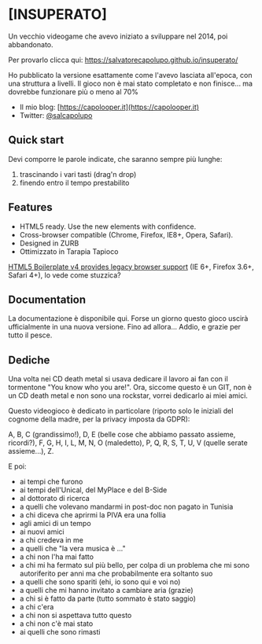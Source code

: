 # [INSUPERATO]

Un vecchio videogame che avevo iniziato a sviluppare nel 2014, poi abbandonato.

Per provarlo clicca qui: https://salvatorecapolupo.github.io/insuperato/ 

Ho pubblicato la versione esattamente come l'avevo lasciata all'epoca, con una struttura a livelli.
Il gioco non è mai stato completato e non finisce... ma dovrebbe funzionare più o meno al 70%

* Il mio blog: [https://capolooper.it](https://capolooper.it)
* Twitter: [@salcapolupo](http://twitter.com/salcapolupo)


## Quick start

Devi comporre le parole indicate, che saranno sempre più lunghe:

1. trascinando i vari tasti (drag'n drop)
2. finendo entro il tempo prestabilito


## Features

* HTML5 ready. Use the new elements with confidence.
* Cross-browser compatible (Chrome, Firefox, IE8+, Opera, Safari).
* Designed in ZURB
* Ottimizzato in Tarapia Tapioco

[HTML5 Boilerplate v4 provides legacy browser
support](https://github.com/h5bp/html5-boilerplate/tree/v4) (IE 6+, Firefox
3.6+, Safari 4+), lo vede come stuzzica?

## Documentation

La documentazione è disponibile qui.
Forse un giorno questo gioco uscirà ufficialmente in una nuova versione.
Fino ad allora... Addio, e grazie per tutto il pesce.


## Dediche

Una volta nei CD death metal si usava dedicare il lavoro ai fan con il tormentone "You know who you are!". Ora, siccome questo è un GIT, non è un CD death metal e non sono una rockstar, vorrei dedicarlo ai miei amici. 

Questo videogioco è dedicato in particolare (riporto solo le iniziali del cognome della madre, per la privacy imposta da GDPR):

A, B, C (grandissimo!), D, E (belle cose che abbiamo passato assieme, ricordi?), F, G, H, I,
L, M, N, O (maledetto), P, Q, R, S, T, U, V (quelle serate assieme...), Z.

E poi:

- ai tempi che furono
- ai tempi dell'Unical, del MyPlace e del B-Side
- al dottorato di ricerca
- a quelli che volevano mandarmi in post-doc non pagato in Tunisia 
- a chi diceva che aprirmi la PIVA era una follia
- agli amici di un tempo
- ai nuovi amici
- a chi credeva in me
- a quelli che "la vera musica è ..."
- a chi non l'ha mai fatto
- a chi mi ha fermato sul più bello, per colpa di un problema che mi sono autoriferito per anni ma che probabilmente era soltanto suo
- a quelli che sono spariti (ehi, io sono qui e voi no)
- a quelli che mi hanno invitato a cambiare aria (grazie)
- a chi si è fatto da parte (tutto sommato è stato saggio)
- a chi c'era
- a chi non si aspettava tutto questo
- a chi non c'è mai stato
- ai quelli che sono rimasti

